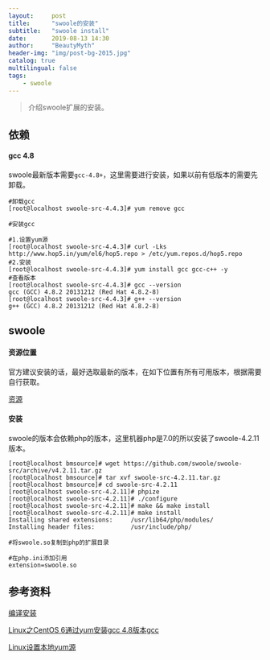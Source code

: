 ```yaml
---
layout:     post
title:      "swoole的安装"
subtitle:   "swoole install"
date:       2019-08-13 14:30
author:     "BeautyMyth"
header-img: "img/post-bg-2015.jpg"
catalog: true
multilingual: false
tags:
    - swoole
---
```


> 介绍swoole扩展的安装。

## 依赖

#### gcc 4.8

<p>
swoole最新版本需要<code>gcc-4.8+</code>，这里需要进行安装，如果以前有低版本的需要先卸载。
</p>

```
#卸载gcc
[root@localhost swoole-src-4.4.3]# yum remove gcc
```

```
#安装gcc

#1.设置yum源
[root@localhost swoole-src-4.4.3]# curl -Lks http://www.hop5.in/yum/el6/hop5.repo > /etc/yum.repos.d/hop5.repo
#2.安装
[root@localhost swoole-src-4.4.3]# yum install gcc gcc-c++ -y
#查看版本
[root@localhost swoole-src-4.4.3]# gcc --version
gcc (GCC) 4.8.2 20131212 (Red Hat 4.8.2-8)
[root@localhost swoole-src-4.4.3]# g++ --version
g++ (GCC) 4.8.2 20131212 (Red Hat 4.8.2-8)
```

## swoole

#### 资源位置

<p>
官方建议安装的话，最好选取最新的版本，在如下位置有所有可用版本，根据需要自行获取。
</p>

[资源](https://github.com/swoole/swoole-src/releases)

#### 安装

<p>
swoole的版本会依赖php的版本，这里机器php是7.0的所以安装了swoole-4.2.11版本。
</p>

```
[root@localhost bmsource]# wget https://github.com/swoole/swoole-src/archive/v4.2.11.tar.gz
[root@localhost bmsource]# tar xvf swoole-src-4.2.11.tar.gz
[root@localhost bmsource]# cd swoole-src-4.2.11
[root@localhost swoole-src-4.2.11]# phpize
[root@localhost swoole-src-4.2.11]# ./configure
[root@localhost swoole-src-4.2.11]# make && make install
[root@localhost swoole-src-4.2.11]# make install
Installing shared extensions:     /usr/lib64/php/modules/
Installing header files:          /usr/include/php/
```

```
#将swoole.so复制到php的扩展目录

#在php.ini添加引用
extension=swoole.so
```

## 参考资料

[编译安装](https://wiki.swoole.com/wiki/page/6.html)

[Linux之CentOS 6通过yum安装gcc 4.8版本gcc](https://blog.csdn.net/xiaominggunchuqu/article/details/78625994)

[Linux设置本地yum源](https://cloud.tencent.com/developer/article/1336558)